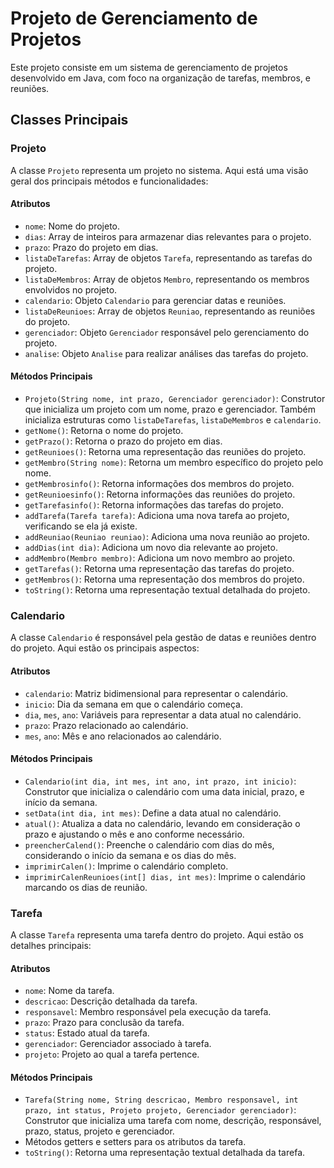 # Projeto de Gerenciamento de Projetos

Este projeto consiste em um sistema de gerenciamento de projetos desenvolvido em Java, com foco na organização de tarefas, membros, e reuniões.

## Classes Principais

### Projeto

A classe `Projeto` representa um projeto no sistema. Aqui está uma visão geral dos principais métodos e funcionalidades:

#### Atributos

- `nome`: Nome do projeto.
- `dias`: Array de inteiros para armazenar dias relevantes para o projeto.
- `prazo`: Prazo do projeto em dias.
- `listaDeTarefas`: Array de objetos `Tarefa`, representando as tarefas do projeto.
- `listaDeMembros`: Array de objetos `Membro`, representando os membros envolvidos no projeto.
- `calendario`: Objeto `Calendario` para gerenciar datas e reuniões.
- `listaDeReunioes`: Array de objetos `Reuniao`, representando as reuniões do projeto.
- `gerenciador`: Objeto `Gerenciador` responsável pelo gerenciamento do projeto.
- `analise`: Objeto `Analise` para realizar análises das tarefas do projeto.

#### Métodos Principais

- `Projeto(String nome, int prazo, Gerenciador gerenciador)`: Construtor que inicializa um projeto com um nome, prazo e gerenciador. Também inicializa estruturas como `listaDeTarefas`, `listaDeMembros` e `calendario`.
- `getNome()`: Retorna o nome do projeto.
- `getPrazo()`: Retorna o prazo do projeto em dias.
- `getReunioes()`: Retorna uma representação das reuniões do projeto.
- `getMembro(String nome)`: Retorna um membro específico do projeto pelo nome.
- `getMembrosinfo()`: Retorna informações dos membros do projeto.
- `getReunioesinfo()`: Retorna informações das reuniões do projeto.
- `getTarefasinfo()`: Retorna informações das tarefas do projeto.
- `addTarefa(Tarefa tarefa)`: Adiciona uma nova tarefa ao projeto, verificando se ela já existe.
- `addReuniao(Reuniao reuniao)`: Adiciona uma nova reunião ao projeto.
- `addDias(int dia)`: Adiciona um novo dia relevante ao projeto.
- `addMembro(Membro membro)`: Adiciona um novo membro ao projeto.
- `getTarefas()`: Retorna uma representação das tarefas do projeto.
- `getMembros()`: Retorna uma representação dos membros do projeto.
- `toString()`: Retorna uma representação textual detalhada do projeto.

### Calendario

A classe `Calendario` é responsável pela gestão de datas e reuniões dentro do projeto. Aqui estão os principais aspectos:

#### Atributos

- `calendario`: Matriz bidimensional para representar o calendário.
- `inicio`: Dia da semana em que o calendário começa.
- `dia`, `mes`, `ano`: Variáveis para representar a data atual no calendário.
- `prazo`: Prazo relacionado ao calendário.
- `mes`, `ano`: Mês e ano relacionados ao calendário.

#### Métodos Principais

- `Calendario(int dia, int mes, int ano, int prazo, int inicio)`: Construtor que inicializa o calendário com uma data inicial, prazo, e início da semana.
- `setData(int dia, int mes)`: Define a data atual no calendário.
- `atual()`: Atualiza a data no calendário, levando em consideração o prazo e ajustando o mês e ano conforme necessário.
- `preencherCalend()`: Preenche o calendário com dias do mês, considerando o início da semana e os dias do mês.
- `imprimirCalen()`: Imprime o calendário completo.
- `imprimirCalenReunioes(int[] dias, int mes)`: Imprime o calendário marcando os dias de reunião.

### Tarefa

A classe `Tarefa` representa uma tarefa dentro do projeto. Aqui estão os detalhes principais:

#### Atributos

- `nome`: Nome da tarefa.
- `descricao`: Descrição detalhada da tarefa.
- `responsavel`: Membro responsável pela execução da tarefa.
- `prazo`: Prazo para conclusão da tarefa.
- `status`: Estado atual da tarefa.
- `gerenciador`: Gerenciador associado à tarefa.
- `projeto`: Projeto ao qual a tarefa pertence.

#### Métodos Principais

- `Tarefa(String nome, String descricao, Membro responsavel, int prazo, int status, Projeto projeto, Gerenciador gerenciador)`: Construtor que inicializa uma tarefa com nome, descrição, responsável, prazo, status, projeto e gerenciador.
- Métodos getters e setters para os atributos da tarefa.
- `toString()`: Retorna uma representação textual detalhada da tarefa.

